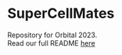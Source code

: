 # SuperCellMates
Repository for Orbital 2023.<br>
Read our full README [here](https://matchminer-d5ebcada4488.herokuapp.com/about)